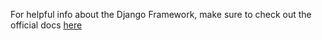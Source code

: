 For helpful info about the Django Framework, make sure to check out the official docs [here](https://docs.djangoproject.com/en/5.1/)
